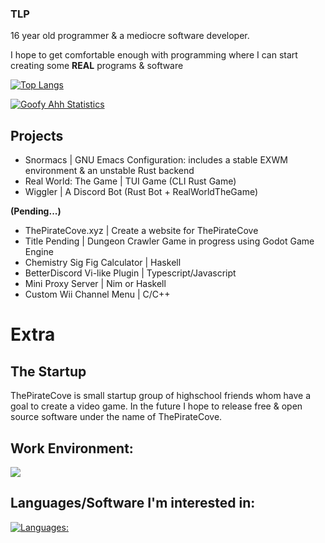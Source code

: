 ### TLP
16 year old programmer & a mediocre software developer. 

I hope to get comfortable enough with programming where I can start creating some **REAL** programs & software

[![Top Langs](https://github-readme-stats.vercel.app/api/top-langs/?username=thelinuxpirate&theme=dark)](https://github.com/thelinuxpirate/github-readme-stats)


[![Goofy Ahh Statistics](https://github-readme-stats.vercel.app/api?username=thelinuxpirate&theme=dark)](https://github.com/thelinuxpirate/github-readme-stats)

## Projects
- Snormacs | GNU Emacs Configuration: includes a stable EXWM environment & an unstable Rust backend
- Real World: The Game | TUI Game (CLI Rust Game)
- Wiggler | A Discord Bot (Rust Bot + RealWorldTheGame)
  
**(Pending...)**

- ThePirateCove.xyz | Create a website for ThePirateCove
- Title Pending | Dungeon Crawler Game in progress using Godot Game Engine
- Chemistry Sig Fig Calculator | Haskell
- BetterDiscord Vi-like Plugin | Typescript/Javascript
- Mini Proxy Server | Nim or Haskell
- Custom Wii Channel Menu | C/C++

# Extra
## The Startup
ThePirateCove is small startup group of highschool friends whom have a goal to create a video game.
In the future I hope to release free & open source software under the name of ThePirateCove.

## Work Environment:
[![](https://skillicons.dev/icons?i=emacs,linux,neovim,discord)](https://skillicons.dev)

## Languages/Software I'm interested in:
[![Languages:](https://skillicons.dev/icons?i=rust,haskell,nim,c,zig,go,elixir,ts,lua&perline=3)](https://skillicons.dev)
